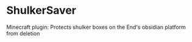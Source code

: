 # ShulkerSaver
Minecraft plugin: Protects shulker boxes on the End's obsidian platform from deletion
